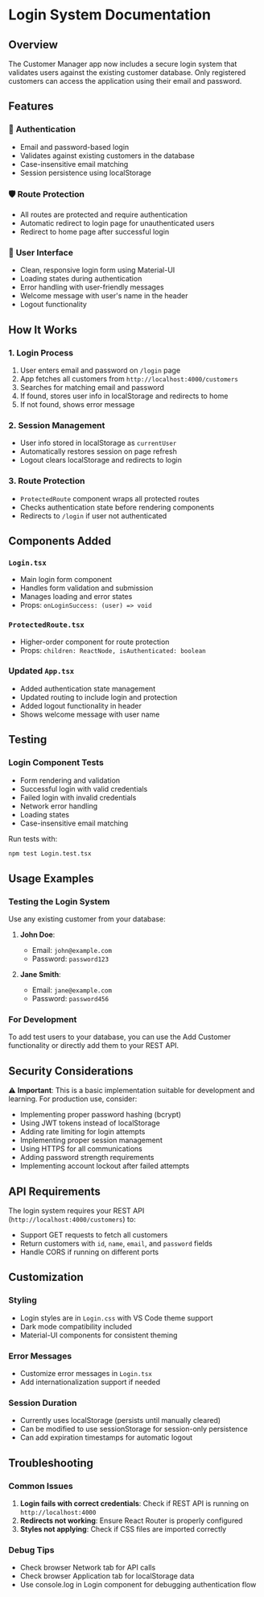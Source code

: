 # Login System Documentation

## Overview
The Customer Manager app now includes a secure login system that validates users against the existing customer database. Only registered customers can access the application using their email and password.

## Features

### 🔐 **Authentication**
- Email and password-based login
- Validates against existing customers in the database
- Case-insensitive email matching
- Session persistence using localStorage

### 🛡️ **Route Protection**
- All routes are protected and require authentication
- Automatic redirect to login page for unauthenticated users
- Redirect to home page after successful login

### 🎨 **User Interface**
- Clean, responsive login form using Material-UI
- Loading states during authentication
- Error handling with user-friendly messages
- Welcome message with user's name in the header
- Logout functionality

## How It Works

### 1. Login Process
1. User enters email and password on `/login` page
2. App fetches all customers from `http://localhost:4000/customers`
3. Searches for matching email and password
4. If found, stores user info in localStorage and redirects to home
5. If not found, shows error message

### 2. Session Management
- User info stored in localStorage as `currentUser`
- Automatically restores session on page refresh
- Logout clears localStorage and redirects to login

### 3. Route Protection
- `ProtectedRoute` component wraps all protected routes
- Checks authentication state before rendering components
- Redirects to `/login` if user not authenticated

## Components Added

### `Login.tsx`
- Main login form component
- Handles form validation and submission
- Manages loading and error states
- Props: `onLoginSuccess: (user) => void`

### `ProtectedRoute.tsx`
- Higher-order component for route protection
- Props: `children: ReactNode, isAuthenticated: boolean`

### Updated `App.tsx`
- Added authentication state management
- Updated routing to include login and protection
- Added logout functionality in header
- Shows welcome message with user name

## Testing

### Login Component Tests
- Form rendering and validation
- Successful login with valid credentials
- Failed login with invalid credentials
- Network error handling
- Loading states
- Case-insensitive email matching

Run tests with:
```bash
npm test Login.test.tsx
```

## Usage Examples

### Testing the Login System
Use any existing customer from your database:

1. **John Doe**: 
   - Email: `john@example.com`
   - Password: `password123`

2. **Jane Smith**: 
   - Email: `jane@example.com` 
   - Password: `password456`

### For Development
To add test users to your database, you can use the Add Customer functionality or directly add them to your REST API.

## Security Considerations

⚠️ **Important**: This is a basic implementation suitable for development and learning. For production use, consider:

- Implementing proper password hashing (bcrypt)
- Using JWT tokens instead of localStorage
- Adding rate limiting for login attempts
- Implementing proper session management
- Using HTTPS for all communications
- Adding password strength requirements
- Implementing account lockout after failed attempts

## API Requirements

The login system requires your REST API (`http://localhost:4000/customers`) to:
- Support GET requests to fetch all customers
- Return customers with `id`, `name`, `email`, and `password` fields
- Handle CORS if running on different ports

## Customization

### Styling
- Login styles are in `Login.css` with VS Code theme support
- Dark mode compatibility included
- Material-UI components for consistent theming

### Error Messages
- Customize error messages in `Login.tsx`
- Add internationalization support if needed

### Session Duration
- Currently uses localStorage (persists until manually cleared)
- Can be modified to use sessionStorage for session-only persistence
- Can add expiration timestamps for automatic logout

## Troubleshooting

### Common Issues
1. **Login fails with correct credentials**: Check if REST API is running on `http://localhost:4000`
2. **Redirects not working**: Ensure React Router is properly configured
3. **Styles not applying**: Check if CSS files are imported correctly

### Debug Tips
- Check browser Network tab for API calls
- Check browser Application tab for localStorage data
- Use console.log in Login component for debugging authentication flow

